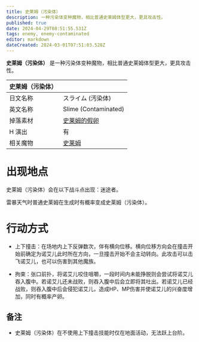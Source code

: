 ```yaml
---
title: 史莱姆（污染体）
description: 一种污染体变种魔物，相比普通史莱姆体型更大，更具攻击性。
published: true
date: 2024-04-29T08:51:55.531Z
tags: enemy, enemy-contaminated
editor: markdown
dateCreated: 2024-03-01T07:51:03.528Z
---
```


**史莱姆（污染体）** 是一种污染体变种魔物，相比普通史莱姆体型更大，更具攻击性。

<!-- 在这里放置图像 -->

| 史莱姆（污染体） ||
| - | - |
| 日文名称 | <span lang="ja">スライム (汚染体)</span> |
| 英文名称 | Slime (Contaminated) |
| 掉落素材 | [史莱姆的假卵](/zh/item/fake-slime-egg) |
| H 演出 | 有 |
| 相关魔物 | [史莱姆](/zh/enemy/slime) |

# 出现地点

史莱姆（污染体）会在以下战斗点出现：迷途者。

雷暴天气时普通史莱姆在生成时有概率变成史莱姆（污染体）。

# 行动方式

- 上下撞击：在场地内上下反弹数次，伴有横向位移。横向位移方向会在撞击开始前确定为诺艾儿此时所在方向，一旦撞击开始不会主动转向。此攻击可以击飞诺艾儿，也可以伤害到其他魔族。

- 拘束：张口前扑，将诺艾儿咬住咀嚼，一段时间内未能挣脱则会尝试将诺艾儿吞入腹中。若诺艾儿还未战败，则吞入腹中后会立即将其吐出。若诺艾儿已经战败，则吞入腹中后会侵犯诺艾儿，造成HP、MP伤害并使诺艾儿的兴奋度增加，同时有概率产卵。

## 备注

- 史莱姆（污染体）在不使用上下撞击技能时仅在地面活动，无法跃上台阶。
